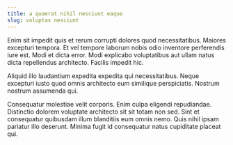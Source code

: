 ```yaml
---
title: a quaerat nihil nesciunt eaque
slug: voluptas nesciunt
---
```


Enim sit impedit quis et rerum corrupti dolores quod necessitatibus. Maiores excepturi tempora. Et vel tempore laborum nobis odio inventore perferendis iure est. Modi et dicta error. Modi explicabo voluptatibus aut ullam natus dicta repellendus architecto. Facilis impedit hic.

Aliquid illo laudantium expedita expedita qui necessitatibus. Neque excepturi iusto quod omnis architecto eum similique perspiciatis. Nostrum nostrum assumenda qui.

Consequatur molestiae velit corporis. Enim culpa eligendi repudiandae. Distinctio dolorem voluptate architecto sit sit totam non sed. Sint et consequatur quibusdam illum blanditiis eum omnis nemo. Quis nihil ipsam pariatur illo deserunt. Minima fugit id consequatur natus cupiditate placeat qui.
